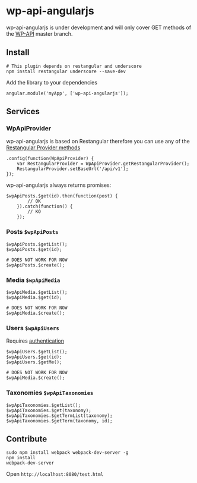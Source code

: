 wp-api-angularjs
================

wp-api-angularjs is under development and will only cover GET methods of the [WP-API](https://github.com/WP-API/WP-API) master branch.

## Install

```
# This plugin depends on restangular and underscore
npm install restangular underscore --save-dev
```

Add the library to your dependencies

```
angular.module('myApp', ['wp-api-angularjs']);
```

## Services

### WpApiProvider

wp-api-angularjs is based on Restangular therefore you can use any of the [Restangular Provider methods](https://github.com/mgonto/restangular/tree/1.4.0#configuring-in-the-config)

```
.config(function(WpApiProvider) {
    var RestangularProvider = WpApiProvider.getRestangularProvider();
    RestangularProvider.setBaseUrl('/api/v1');
});
```

wp-api-angularjs always returns promises:

```
$wpApiPosts.$get(id).then(function(post) {
        // OK
    }).catch(function() {
        // KO
    });
```

### Posts ```$wpApiPosts```

```
$wpApiPosts.$getList();
$wpApiPosts.$get(id);

# DOES NOT WORK FOR NOW
$wpApiPosts.$create();
```

### Media ```$wpApiMedia```

```
$wpApiMedia.$getList();
$wpApiMedia.$get(id);

# DOES NOT WORK FOR NOW
$wpApiMedia.$create();
```

### Users ```$wpApiUsers```

Requires [authentication](http://wp-api.org/guides/authentication.html)

```
$wpApiUsers.$getList();
$wpApiUsers.$get(id);
$wpApiUsers.$getMe();

# DOES NOT WORK FOR NOW
$wpApiMedia.$create();
```

### Taxonomies ```$wpApiTaxonomies```

```
$wpApiTaxonomies.$getList();
$wpApiTaxonomies.$get(taxonomy);
$wpApiTaxonomies.$getTermList(taxonomy);
$wpApiTaxonomies.$getTerm(taxonomy, id);
```

## Contribute

```
sudo npm install webpack webpack-dev-server -g
npm install
webpack-dev-server
```

Open ```http://localhost:8080/test.html```

